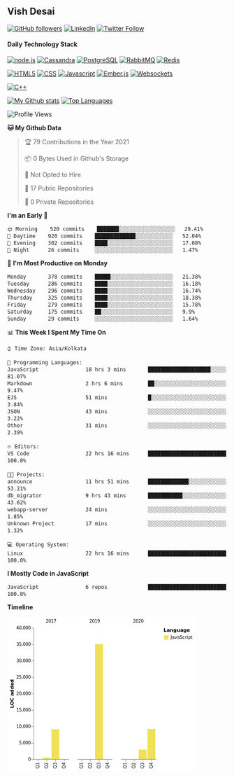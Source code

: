## Vish Desai

[![GitHub followers](https://img.shields.io/github/followers/shadyvd?style=for-the-badge&logoColor=white)](https://github.com/shadyvd?tab=followers)
[![LinkedIn](https://img.shields.io/badge/linkedin-%230077B5.svg?&style=for-the-badge&logo=linkedin&logoColor=white)](https://www.linkedin.com/in/vishdesai)
[![Twitter Follow](https://img.shields.io/badge/twitter-%231DA1F2.svg?&style=for-the-badge&logo=twitter&logoColor=white)](https://twitter.com/shadyvd)

#### Daily Technology Stack

[![node.js](https://img.shields.io/badge/node.js%20-%23339933.svg?&style=for-the-badge&logo=node.js&logoColor=white)](http://nodejs.org/)
[![Cassandra](https://img.shields.io/badge/cassandra-%231287B1.svg?&style=for-the-badge&logo=apache-cassandra&logoColor=white)](https://cassandra.apache.org)
[![PostgreSQL](https://img.shields.io/badge/postgres-%23316192.svg?&style=for-the-badge&logo=postgresql&logoColor=white)](https://www.postgresql.org)
[![RabbitMQ](https://img.shields.io/badge/rabbitmq-%23FF6600.svg?&style=for-the-badge&logo=redis&logoColor=white)](https://www.rabbitmq.com)
[![Redis](https://img.shields.io/badge/redis-%23DC382D.svg?&style=for-the-badge&logo=redis&logoColor=white)](https://www.redis.io)

[![HTML5](https://img.shields.io/badge/html5-%23E34F26.svg?&style=for-the-badge&logo=html5&logoColor=white)](https://en.wikipedia.org/wiki/HTML)
[![CSS](https://img.shields.io/badge/css-%23239120.svg?&style=for-the-badge&logo=css3&logoColor=white)](https://en.wikipedia.org/wiki/Cascading_Style_Sheets)
[![Javascript](https://img.shields.io/badge/javascript%20-%23323330.svg?&style=for-the-badge&logo=javascript&logoColor=white)](https://developer.mozilla.org/en-US/docs/Web/JavaScript)
[![Ember.js](https://img.shields.io/badge/ember-%23E04E39.svg?&style=for-the-badge&logo=ember.js&logoColor=white)](https://emberjs.com)
[![Websockets](https://img.shields.io/badge/websockets-%23010101.svg?&style=for-the-badge&logo=socket.io&logoColor=white)](https://developer.mozilla.org/en-US/docs/Web/API/WebSockets_API)

[![C++](https://img.shields.io/badge/c++%20-%2300599C.svg?&style=for-the-badge&logo=c%2B%2B&logoColor=white)](http://www.cplusplus.com/)

[![My Github stats](https://github-readme-stats.vercel.app/api?username=shadyvd&show_icons=true&line_height=33&count_private=true&include_all_commits=true)](https://github.com/shadyvd)
[![Top Languages](https://github-readme-stats.vercel.app/api/top-langs/?username=shadyvd)](https://github.com/shadyvd)

<!--START_SECTION:waka-->
![Profile Views](http://img.shields.io/badge/Profile%20Views-0-blue)

**🐱 My Github Data** 

> 🏆 79 Contributions in the Year 2021
 > 
> 📦 0 Bytes Used in Github's Storage 
 > 
> 🚫 Not Opted to Hire
 > 
> 📜 17 Public Repositories 
 > 
> 🔑 0 Private Repositories  
 > 
**I'm an Early 🐤** 

```text
🌞 Morning    520 commits    ███████░░░░░░░░░░░░░░░░░░   29.41% 
🌆 Daytime    920 commits    █████████████░░░░░░░░░░░░   52.04% 
🌃 Evening    302 commits    ████░░░░░░░░░░░░░░░░░░░░░   17.08% 
🌙 Night      26 commits     ░░░░░░░░░░░░░░░░░░░░░░░░░   1.47%

```
📅 **I'm Most Productive on Monday** 

```text
Monday       378 commits    █████░░░░░░░░░░░░░░░░░░░░   21.38% 
Tuesday      286 commits    ████░░░░░░░░░░░░░░░░░░░░░   16.18% 
Wednesday    296 commits    ████░░░░░░░░░░░░░░░░░░░░░   16.74% 
Thursday     325 commits    ████░░░░░░░░░░░░░░░░░░░░░   18.38% 
Friday       279 commits    ████░░░░░░░░░░░░░░░░░░░░░   15.78% 
Saturday     175 commits    ██░░░░░░░░░░░░░░░░░░░░░░░   9.9% 
Sunday       29 commits     ░░░░░░░░░░░░░░░░░░░░░░░░░   1.64%

```


📊 **This Week I Spent My Time On** 

```text
⌚︎ Time Zone: Asia/Kolkata

💬 Programming Languages: 
JavaScript               18 hrs 3 mins       ████████████████████░░░░░   81.07% 
Markdown                 2 hrs 6 mins        ██░░░░░░░░░░░░░░░░░░░░░░░   9.47% 
EJS                      51 mins             █░░░░░░░░░░░░░░░░░░░░░░░░   3.84% 
JSON                     43 mins             ░░░░░░░░░░░░░░░░░░░░░░░░░   3.22% 
Other                    31 mins             ░░░░░░░░░░░░░░░░░░░░░░░░░   2.39%

🔥 Editors: 
VS Code                  22 hrs 16 mins      █████████████████████████   100.0%

🐱‍💻 Projects: 
announce                 11 hrs 51 mins      █████████████░░░░░░░░░░░░   53.21% 
db_migrator              9 hrs 43 mins       ███████████░░░░░░░░░░░░░░   43.62% 
webapp-server            24 mins             ░░░░░░░░░░░░░░░░░░░░░░░░░   1.85% 
Unknown Project          17 mins             ░░░░░░░░░░░░░░░░░░░░░░░░░   1.32%

💻 Operating System: 
Linux                    22 hrs 16 mins      █████████████████████████   100.0%

```

**I Mostly Code in JavaScript** 

```text
JavaScript               6 repos             █████████████████████████   100.0%

```


**Timeline**

![Chart not found](https://raw.githubusercontent.com/shadyvd/shadyvd/master/charts/bar_graph.png) 


<!--END_SECTION:waka-->
